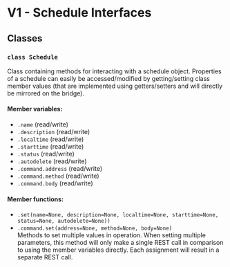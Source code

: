 # V1 - Schedule Interfaces
## Classes
### `class Schedule`  
  Class containing methods for interacting with a schedule object. Properties of a schedule can easily be accessed/modified by getting/setting class member values (that are implemented using getters/setters and will directly be mirrored on the bridge).
#### Member variables:
- `.name` (read/write)
- `.description` (read/write)
- `.localtime` (read/write)
- `.starttime` (read/write)
- `.status` (read/write)
- `.autodelete` (read/write)
- `.command.address` (read/write)
- `.command.method` (read/write)
- `.command.body` (read/write)  
#### Member functions:
- `.set(name=None, description=None, localtime=None, starttime=None, status=None, autodelete=None))`
- `.command.set(address=None, method=None, body=None)`  
  Methods to set multiple values in operation. When setting multiple parameters, this method will only make a single REST call in comparison to using the member variables directly. Each assignment will result in a separate REST call.
